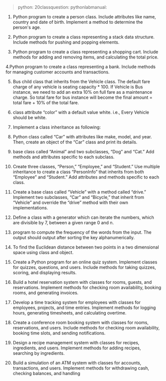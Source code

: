 >python:
>20classquestion:
>pythonlabmanual:


1. Python program to create a person class. Include attributes like name,
country and date of birth. Implement a method to determine the person's age.

2.  Python program to create a class representing a stack data structure.
Include methods for pushing and popping elements.

3.  Python program to create a class representing a shopping cart. Include
methods for adding and removing items, and calculating the total price.

4.Python program to create a class representing a bank. Include methods for
managing customer accounts and transactions.

5.  Bus child class that inherits from the Vehicle class. The default fare
charge of any vehicle is seating capacity * 100. If Vehicle is Bus instance, we
need to add an extra 10% on full fare as a maintenance charge. So total fare for
bus instance will become the final amount = total fare + 10% of the total fare.

6.  class attribute “color” with a default value white. i.e., Every Vehicle
should be white.

7. Implement a class inheritance as following:

8.  Python class called “Car” with attributes like make, model, and year.
Then, create an object of the “Car” class and print its details.

9.  base class called “Animal” and two subclasses, “Dog” and “Cat.” Add
methods and attributes specific to each subclass.

10. Create three classes, “Person,” “Employee,” and “Student.” Use multiple
inheritance to create a class “PersonInfo” that inherits from both “Employee” and
“Student.” Add attributes and methods specific to each class.

11. Create a base class called “Vehicle” with a method called “drive.” Implement two
subclasses, “Car” and “Bicycle,” that inherit from “Vehicle” and override the “drive”
method with their own implementations.

12. Define a class with a generator which can iterate the numbers, which are divisible
by 7, between a given range 0 and n.

13. program to compute the frequency of the words from the input. The
output should output after sorting the key alphanumerically.

14. To find the Euclidean distance between two points in a two dimensional space
using class and object.

15. Create a Python program for an online quiz system. Implement classes for
quizzes, questions, and users. Include methods for taking quizzes, scoring, and
displaying results.

16. Build a hotel reservation system with classes for rooms, guests, and reservations.
Implement methods for checking room availability, booking rooms, and generating
invoices.

17. Develop a time tracking system for employees with classes for employees,
projects, and time entries. Implement methods for logging hours, generating
timesheets, and calculating overtime.

18. Create a conference room booking system with classes for rooms, reservations,
and users. Include methods for checking room availability, booking time slots, and
sending notifications.

19. Design a recipe management system with classes for recipes, ingredients, and
users. Implement methods for adding recipes, searching by ingredients.

20. Build a simulation of an ATM system with classes for accounts, transactions, and
users. Implement methods for withdrawing cash, checking balances, and handling
